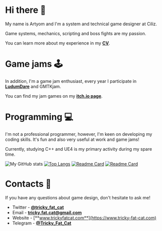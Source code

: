 # Hi there 👋

My name is Artyom and I'm a system and technical game designer at Ciliz.

Game systems, mechanics, scripting and boss fights are my passion.

You can learn more about my experience in my [**CV**](https://drive.google.com/file/d/1cWguLDwXgFBUwuQruIbkiXVI8ffUWL8N/view?usp=sharing).

# Game jams 🕹️

In addition, I'm a game jam enthusiast, every year I participate in [**LudumDare**](https://ldjam.com/users/tricky-fat-cat/games) and GMTKjam.

You can find my jam games on my [**itch.io page**](https://tricky-fat-cat.itch.io/).

# Programming 💻

I'm not a professional programmer, however, I'm keen on developing my coding skills. It's fun and also very useful at work and game jams!

Currently, studying C++ and UE4 is my primary activity during my spare time.

![My GitHub stats](https://github-readme-stats.vercel.app/api?username=TrickyFatCat&show_icons=true&theme=radical&line_height=27)
[![Top Langs](https://github-readme-stats.vercel.app/api/top-langs/?username=TrickyFatCat&theme=radical&langs_count=3)](https://github.com/TrickyFatCat/github-readme-stats)
[![Readme Card](https://github-readme-stats.vercel.app/api/pin/?username=TrickyFatCat&repo=TrickyPrototyping&theme=radical)](https://github.com/TrickyFatCat/TrickyPrototyping)
[![Readme Card](https://github-readme-stats.vercel.app/api/pin/?username=TrickyFatCat&repo=TrickyAutomation&theme=radical&line_height=25)](https://github.com/TrickyFatCat/TrickyAutomation)

# Contacts 📧

If you have any questions about game design, don't hesitate to ask me!

* Twitter - [**@tricky_fat_cat**](https://twitter.com/tricky_fat_cat)
* Email - **tricky.fat.cat@gmail.com**
* Website - [**www.trickyfatcat.com**](https://www.tricky-fat-cat.com)
* Telegram - [**@Tricky_Fat_Cat**](https://t.me/Tricky_Fat_Cat)



<!--
**TrickyFatCat/TrickyFatCat** is a ✨ _special_ ✨ repository because its `README.md` (this file) appears on your GitHub profile.

Here are some ideas to get you started:

- 🔭 I’m currently working on ...
- 🌱 I’m currently learning ...
- 👯 I’m looking to collaborate on ...
- 🤔 I’m looking for help with ...
- 💬 Ask me about ...
- 📫 How to reach me: ...
- 😄 Pronouns: ...
- ⚡ Fun fact: ...
-->
